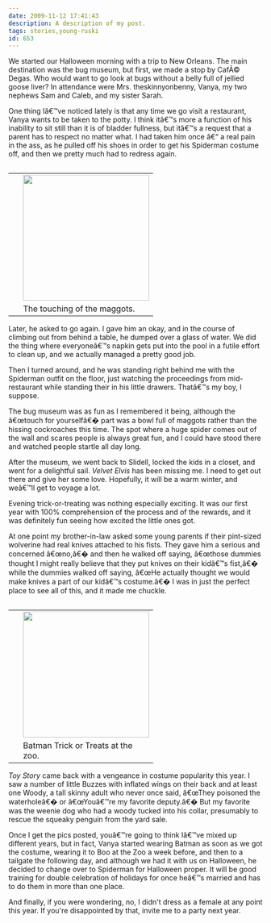 ```yaml
---
date: 2009-11-12 17:41:43
description: A description of my post.
tags: stories,young-ruski
id: 653
---
```

We started our Halloween morning with a trip to New Orleans.  The main destination was the bug museum, but first, we made a stop by CafÃ© Degas.  Who would want to go look at bugs without a belly full of jellied goose liver?  In attendance were Mrs. theskinnyonbenny, Vanya, my two nephews Sam and Caleb, and my sister Sarah.

One thing Iâ€™ve noticed lately is that any time we go visit a restaurant, Vanya wants to be taken to the potty.  I think itâ€™s more a function of his inability to sit still than it is of bladder fullness, but itâ€™s a request that a parent has to respect no matter what.  I had taken him once â€“ a real pain in the ass, as he pulled off his shoes in order to get his Spiderman costume off, and then we pretty much had to redress again.
<!--more-->
<table cellpadding="2" align="right"><tr><td width="5" rowspan="2"><spacer type="block" width="5" height="1"></td><td width="250" ><img src="http://theskinnyonbenny.com/img/gal/058%20-%20Halloween%202009/resIMG_0970.JPG" width="250px"></td></tr><tr><td class="caption" width="250">The touching of the maggots.</td></tr></table>

Later, he asked to go again.  I gave him an okay, and in the course of climbing out from behind a table, he dumped over a glass of water.  We did the thing where everyoneâ€™s napkin gets put into the pool in a futile effort to clean up, and we actually managed a pretty good job.

Then I turned around, and he was standing right behind me with the Spiderman outfit on the floor, just watching the proceedings from mid-restaurant while standing their in his little drawers.  Thatâ€™s my boy, I suppose.

The bug museum was as fun as I remembered it being, although the â€œtouch for yourselfâ€� part was a bowl full of maggots rather than the hissing cockroaches this time.  The spot where a huge spider comes out of the wall and scares people is always great fun, and I could have stood there and watched people startle all day long.

After the museum, we went  back to Slidell, locked the kids in a closet, and went for a delightful sail.  <i>Velvet Elvis</i> has been missing me.  I need to get out there and give her some love.  Hopefully, it will be a warm winter, and weâ€™ll get to voyage a lot.

Evening trick-or-treating was nothing especially exciting.  It was our first year with 100% comprehension of the process and of the rewards, and it was definitely fun seeing how excited the little ones got.

At one point my brother-in-law asked some young parents if their pint-sized wolverine had real knives attached to his fists.  They gave him a serious and concerned â€œno,â€� and then he walked off saying, â€œthose dummies thought I might really believe that they put knives on their kidâ€™s fist,â€� while the dummies walked off saying, â€œHe actually thought we would make knives a part of our kidâ€™s costume.â€�  I was in just the perfect place to see all of this, and it made me chuckle.

<table cellpadding="2" align="right"><tr><td width="5" rowspan="2"><spacer type="block" width="5" height="1"></td><td width="250" ><img src="http://theskinnyonbenny.com/img/gal/058%20-%20Halloween%202009/resIMG_0909.JPG" width="250px"></td></tr><tr><td class="caption" width="250">Batman Trick or Treats at the zoo.</td></tr></table>

<i>Toy Story</i> came back with a vengeance in costume popularity this year.  I saw a number of little Buzzes with inflated wings on their back and at least one Woody, a tall skinny adult who never once said, â€œThey poisoned the waterholeâ€� or â€œYouâ€™re my favorite deputy.â€�  But my favorite was the weenie dog who had a woody tucked into his collar, presumably to rescue the squeaky penguin from the yard sale.

Once I get the pics posted, youâ€™re going to think Iâ€™ve mixed up different years, but in fact, Vanya started wearing Batman as soon as we got the costume, wearing it to Boo at the Zoo a week before, and then to a tailgate the following day, and although we had it with us on Halloween, he decided to change over to Spiderman for Halloween proper.  It will be good training for double celebration of holidays for once heâ€™s married and has to do them in more than one place.

And finally, if you were wondering, no, I didn't dress as a female at any point this year.  If you're disappointed by that, invite me to a party next year.


